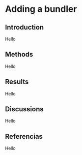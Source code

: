 # Adding a bundler

## Introduction
Hello

## Methods
Hello

## Results
Hello

## Discussions
Hello

## Referencias
Hello

